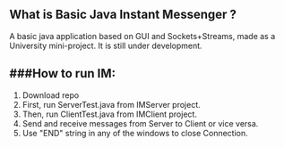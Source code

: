 What is Basic Java Instant Messenger ?
---------
A basic java application based on GUI and Sockets+Streams, made as a University mini-project. It is still under development.

###How to run IM:
---------

1. Download repo
2. First, run ServerTest.java from IMServer project.
3. Then, run ClientTest.java from IMClient project.
4. Send and receive messages from Server to Client or vice versa.
5. Use "END" string in any of the windows to close Connection.
